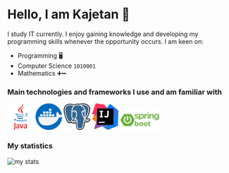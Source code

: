 # Hello, I am Kajetan :wave:

I study IT currently. I enjoy gaining knowledge and developing my programming skills whenever the opportunity occurs. I am keen on:
- Programming 🖥️
- Computer Science `1010001`
- Mathematics ➕➖

### Main technologies and frameworks I use and am familiar with
 
 ![java](https://github.com/Ka3wo123/Ka3wo123/blob/main/java_60x60.png) 
 ![docker](https://github.com/Ka3wo123/Ka3wo123/blob/main/docker_60x60.png) 
 ![postgresql](https://github.com/Ka3wo123/Ka3wo123/blob/main/Postgresql_elephant.svg_60x60.png)
 ![intelij](https://github.com/Ka3wo123/Ka3wo123/blob/main/IntelliJ_IDEA_Icon.svg_60x60.png)
 ![spring-boot](https://github.com/Ka3wo123/Ka3wo123/blob/main/spring_boot_1_90x45.png)


### My statistics
![my stats](https://github-readme-stats.vercel.app/api?username=Ka3wo123&show_icons=true&theme=tokyonight)
